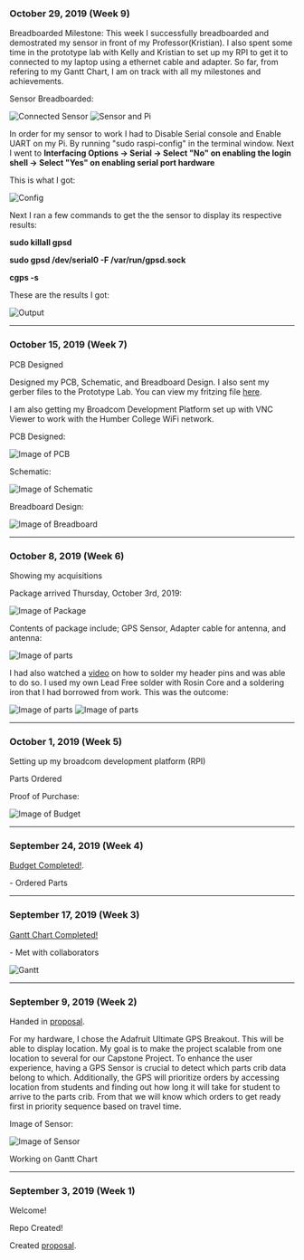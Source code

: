<h3 id="october-29-2019-week-9">October 29, 2019 (Week 9)</h3>
<p> Breadboarded Milestone: This week I successfully breadboarded and demostrated my sensor in front of my Professor(Kristian). I also spent some time in the prototype lab with Kelly and Kristian to set up my RPI to get it to connected to my laptop using a ethernet cable and adapter. So far, from refering to my Gantt Chart, I am on track with all my milestones and achievements. </p>
<p> Sensor Breadboarded: </p>
<img src="images/sensor_connected.jpg" alt="Connected Sensor"/>
<img src="images/sensor_and_pi.jpg" alt="Sensor and Pi"/>

<p> In order for my sensor to work I had to Disable Serial console and Enable UART on my Pi. By running "sudo raspi-config" in the terminal window. Next I went to <b>Interfacing Options -> Serial -> Select "No" on enabling the login shell -> Select "Yes" on enabling serial port hardware</b></p>
<p> This is what I got: </p>
<img src="images/config.png" alt="Config"/>

<p> Next I ran a few commands to get the the sensor to display its respective results: </p>
<p><b> sudo killall gpsd </b></p>
<p><b> sudo gpsd /dev/serial0 -F /var/run/gpsd.sock </b></p>
<p><b> cgps -s </b></p>

<p> These are the results I got: </p>
<img src="images/output.jpg" alt="Output"/>
<hr size="10" width="100%" align="center" color="green">
<h3 id="october-15-2019-week-7">October 15, 2019 (Week 7)</h3>
<p> PCB Designed </p>
<p> Designed my PCB, Schematic, and Breadboard Design. I also sent my gerber files to the Prototype Lab. You can view my fritzing file <a href="https://github.com/rickyramnath97/gps/blob/master/electronics/GPS%20Fritzing2.fzz">here</a>. </p>
<p> I am also getting my Broadcom Development Platform set up with VNC Viewer to work with the Humber College WiFi network. </p> 
<p>PCB Designed: </p>
<img src="images/PCB2.PNG" alt="Image of PCB"/>
<p>Schematic: </p>
<img src="images/Schematic.PNG" alt="Image of Schematic"/>
<p>Breadboard Design: </p>
<img src="images/Breadboard.PNG" alt="Image of Breadboard"/>


<hr size="10" width="100%" align="center" color="green">

<h3 id="october-8-2019-week-6">October 8, 2019 (Week 6)</h3>
<p> Showing my acquisitions </p>
<p> Package arrived Thursday, October 3rd, 2019: </p>
<img src="images/package.jpg" alt="Image of Package"/>

<p> Contents of package include; GPS Sensor, Adapter cable for antenna, and antenna: </p>

<img src="images/parts.jpg" alt="Image of parts"/>

<p> I had also watched a <a href="https://youtu.be/3230nCz3XQA">video</a> on how to solder my header pins and was able to do so. I used my own Lead Free solder with Rosin Core and a soldering iron that I had borrowed from work. This was the outcome:</p>

<img src="images/before.JPG" alt="Image of parts"/>

<img src="images/after.jpg" alt="Image of parts"/>



<hr size="10" width="100%" align="center" color="green">

<h3 id="october-1-2019-week-5">October 1, 2019 (Week 5)</h3>
<p> Setting up my broadcom development platform (RPI) </p>
<p> Parts Ordered </p>

<p> Proof of Purchase: </p>
<img src="images/Budget 2.PNG" alt="Image of Budget"/>

<hr size="10" width="100%" align="center" color="green">

<h3 id="september-24-2019-week-4">September 24, 2019 (Week 4)</h3>
  
<p><a href="https://github.com/rickyramnath97/gps/blob/master/documentation/Rickys%20Budget.xlsx">Budget Completed!</a>.</p>
  <p>- Ordered Parts</p>

<hr size="10" width="100%" align="center" color="green">

<h3 id="september-17-2019-week-3">September 17, 2019 (Week 3)</h3>
   
<p><a href="https://github.com/rickyramnath97/gps/blob/master/documentation/CENG317%20Project%20Plan.gan">Gantt Chart Completed!</a></p>
 <p>- Met with collaborators </p> 
<img src="images/gantt.PNG" alt="Gantt"/>

<hr size="10" width="100%" align="center" color="green"> 
  
<h3 id="september-09-2019-week-2">September 9, 2019 (Week 2)</h3>

<p> Handed in <a href="https://github.com/rickyramnath97/gps/blob/master/documentation/ProposalContentStudentNameRev03.xlsx">proposal</a>. </p>

<p> For my hardware, I chose the Adafruit Ultimate GPS Breakout. This will be able to display location. My goal is to make the project scalable from one location to several for our Capstone Project. To enhance the user experience, having a GPS Sensor is crucial to detect which parts crib data belong to which. Additionally, the GPS will prioritize orders by accessing location from students and finding out how long it will take for student to arrive to the parts crib. From that we will know which orders to get ready first in priority sequence based on travel time. </p>
  
  
<p> Image of Sensor: </p>
<img src="images/sensor.jpg" alt="Image of Sensor"/>

  
<p> Working on Gantt Chart </p>


<hr size="10" width="100%" align="center" color="green">


<h3 id="september-03-2019-week-1">September 3, 2019 (Week 1)</h3>

<p>Welcome! </p>
<p>Repo Created! </p>

<p>Created <a href="https://github.com/rickyramnath97/gps/blob/master/documentation/ProposalContentStudentNameRev03.xlsx">proposal</a>.</p>
